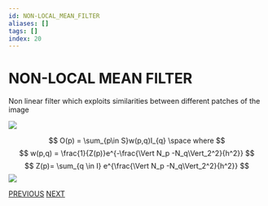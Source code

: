 ```yaml
---
id: NON-LOCAL_MEAN_FILTER
aliases: []
tags: []
index: 20
---
```


# NON-LOCAL MEAN FILTER

Non linear filter which exploits similarities between different patches of the image

![](computer_vision/Pasted_image_20240302112646.png)

$$
O(p) = \sum_{p\in S}w(p,q)I_{q} \space where
$$
$$
w(p,q) = \frac{1}{Z(p)}e^{-\frac{\Vert N_p -N_q\Vert_2^2}{h^2}}
$$
$$
Z(p)= \sum_{q \in I} e^{\frac{\Vert N_p -N_q\Vert_2^2}{h^2}}
$$
![](computer_vision/Pasted_image_20240302112706.png)

[PREVIOUS](pages/image_filtering/BILATERAL_FILTER.md) [NEXT](computer_vision/image_segmentation_blob_analysis/COMPUTER_VISION_INDUSTRIAL_WORKFLOW.md)
